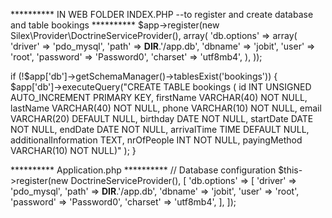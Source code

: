 ********** IN WEB FOLDER INDEX.PHP --to register and create database and table bookings **********
$app->register(new Silex\Provider\DoctrineServiceProvider(), array(
    'db.options' => array(
        'driver'   => 'pdo_mysql',
        'path'     => __DIR__.'/app.db',
        'dbname'    => 'jobit',
        'user'      => 'root',
        'password'  => 'Password0',
        'charset'   => 'utf8mb4',
    ),
));

if (!$app['db']->getSchemaManager()->tablesExist('bookings')) {
	$app['db']->executeQuery("CREATE TABLE bookings (
		id INT UNSIGNED AUTO_INCREMENT PRIMARY KEY,
		firstName VARCHAR(40) NOT NULL,
		lastName VARCHAR(40) NOT NULL,
		phone VARCHAR(10) NOT NULL,
		email VARCHAR(20) DEFAULT NULL,
		birthday DATE NOT NULL,
		startDate DATE NOT NULL,
		endDate DATE NOT NULL,
		arrivalTime TIME DEFAULT NULL,
		additionalInformation TEXT,
		nrOfPeople INT NOT NULL,
		payingMethod VARCHAR(10) NOT NULL)"
	);
}


********** Application.php **********
// Database configuration
        $this->register(new DoctrineServiceProvider(), [
		    'db.options' => [
		        'driver'   => 'pdo_mysql',
		        'path'     => __DIR__.'/app.db',
		        'dbname'    => 'jobit',
		        'user'      => 'root',
		        'password'  => 'Password0',
		        'charset'   => 'utf8mb4',
		    ],
		]);